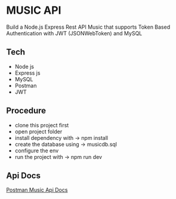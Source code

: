 # MUSIC API

Build a Node.js Express Rest API Music that supports Token Based Authentication with JWT (JSONWebToken) and MySQL

## Tech

- Node js
- Express js
- MySQL
- Postman
- JWT

## Procedure

- clone this project first
- open project folder
- install dependency with -> npm install
- create the database using -> musicdb.sql
- configure the env
- run the project with -> npm run dev

## Api Docs

[Postman Music Api Docs](https://documenter.getpostman.com/view/5826819/U16bxV53)
